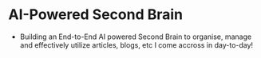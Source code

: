 # AI-Powered Second Brain
* Building an End-to-End AI powered Second Brain to organise, manage and effectively utilize articles, blogs, etc I come accross in day-to-day!
